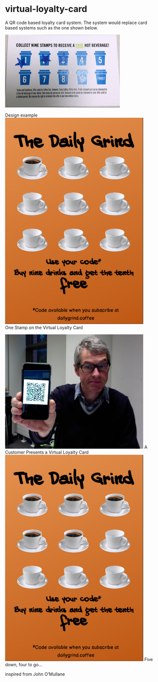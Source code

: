 # virtual-loyalty-card
A QR code based loyalty card system. The system would replace card based systems such as the one shown below.  

![card based system](https://github.com/qiuyangnie/virtual-loyalty-card/blob/master/img/cardBasedSystem.png)

Design example  
<img src="https://github.com/qiuyangnie/virtual-loyalty-card/blob/master/img/design1.png" alt="design example - One Stamp on the Virtual Loyalty Card" width="450"/>  
One Stamp on the Virtual Loyalty Card  

<img src="https://github.com/qiuyangnie/virtual-loyalty-card/blob/master/img/customer.png" alt="design example - A Customer Presents a Virtual Loyalty Card" width="450"/>  
A Customer Presents a Virtual Loyalty Card

<img src="https://github.com/qiuyangnie/virtual-loyalty-card/blob/master/img/design2.png" alt="design example - Five down, four to go..." width="450"/>  
Five down, four to go...


inspired from John O’Mullane

